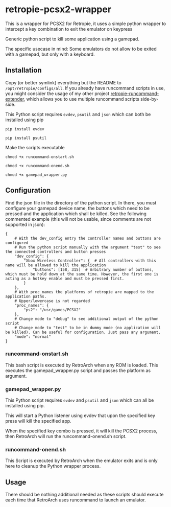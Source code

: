 # retropie-pcsx2-wrapper
This is a wrapper for PCSX2 for Retropie, it uses a simple python wrapper to intercept a key combination to exit the emulator on keypress

Generic python script to kill some application using a gamepad.

The specific usecase in mind: Some emulators do not allow to be exited with a gamepad, but only with a keyboard.


## Installation
Copy (or better symlink) everything but the README to `/opt/retropie/configs/all`. If you already have runcommand scripts in use, you might consider
the usage of my other project [retropie-runcommand-extender](https://github.com/blcky05/retropie-runcommand-extender), which allows you to use multiple runcommand scripts
side-by-side.

This Python script requires ```evdev```, ```psutil``` and ```json``` which can both be installed using pip

`pip install evdev`

`pip install psutil`

Make the scripts executable

`chmod +x runcommand-onstart.sh`

`chmod +x runcommand-onend.sh`

`chmod +x gamepad_wrapper.py`

## Configuration
Find the json file in the directory of the python script.
In there, you must configure your gamepad device name, the buttons which need to be pressed and the application which shall be killed.
See the following commented example (this will not be usable, since comments are not supported in json):
```
{
	# With the dev_config entry the controller names and buttons are configured
	# Run the python script manually with the argument "test" to see the connected controllers and button presses
	"dev_config": {
		"Xbox Wireless Controller": {  # All controllers with this name will be allowed to kill the application
			"buttons": [158, 315]  # Arbitrary number of buttons, which must be hold down at the same time. However, the first one is acting as a hotkey enable and must be pressed first.
		}
	},
	# With proc_names the platforms of retropie are mapped to the application paths.
	# Upper/lowercase is not regarded
	"proc_names": {
		"ps2": "/usr/games/PCSX2"
	},
	# Change mode to "debug" to see additional output of the python script
	# Change mode to "test" to be in dummy mode (no application will be killed). Can be useful for configuration. Just pass any argument.
	"mode": "normal"
}
```

### runcommand-onstart.sh
This bash script is executed by RetroArch when any ROM is loaded. This executes the gamepad_wrapper.py script and passes the platform as argument.

### gamepad_wrapper.py
This Python script requires ```evdev``` and ```psutil``` and ```json``` which can all be installed using pip.

This will start a Python listener using evdev that upon the specified key press will kill the specified app.

When the specified key combo is pressed, it will kill the PCSX2 process, then RetroArch will run the runcommand-onend.sh script.

### runcommand-onend.sh
This Script is executed by RetroArch when the emulator exits and is only here to cleanup the Python wrapper process.

## Usage
There should be nothing additional needed as these scripts should execute each time that RetroArch uses runcommand to launch an emulator.

